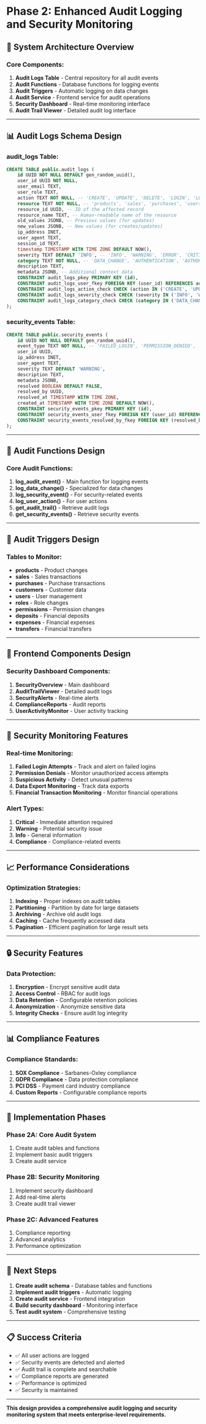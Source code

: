 # Phase 2: Enhanced Audit Logging and Security Monitoring

## 🎯 **System Architecture Overview**

### **Core Components:**

1. **Audit Logs Table** - Central repository for all audit events
2. **Audit Functions** - Database functions for logging events
3. **Audit Triggers** - Automatic logging on data changes
4. **Audit Service** - Frontend service for audit operations
5. **Security Dashboard** - Real-time monitoring interface
6. **Audit Trail Viewer** - Detailed audit log interface

---

## 📊 **Audit Logs Schema Design**

### **audit_logs Table:**
```sql
CREATE TABLE public.audit_logs (
    id UUID NOT NULL DEFAULT gen_random_uuid(),
    user_id UUID NOT NULL,
    user_email TEXT,
    user_role TEXT,
    action TEXT NOT NULL, -- 'CREATE', 'UPDATE', 'DELETE', 'LOGIN', 'LOGOUT', 'VIEW', 'EXPORT'
    resource TEXT NOT NULL, -- 'products', 'sales', 'purchases', 'users', etc.
    resource_id UUID, -- ID of the affected record
    resource_name TEXT, -- Human-readable name of the resource
    old_values JSONB, -- Previous values (for updates)
    new_values JSONB, -- New values (for creates/updates)
    ip_address INET,
    user_agent TEXT,
    session_id TEXT,
    timestamp TIMESTAMP WITH TIME ZONE DEFAULT NOW(),
    severity TEXT DEFAULT 'INFO', -- 'INFO', 'WARNING', 'ERROR', 'CRITICAL'
    category TEXT NOT NULL, -- 'DATA_CHANGE', 'AUTHENTICATION', 'AUTHORIZATION', 'SYSTEM'
    description TEXT,
    metadata JSONB, -- Additional context data
    CONSTRAINT audit_logs_pkey PRIMARY KEY (id),
    CONSTRAINT audit_logs_user_fkey FOREIGN KEY (user_id) REFERENCES auth.users (id) ON DELETE SET NULL,
    CONSTRAINT audit_logs_action_check CHECK (action IN ('CREATE', 'UPDATE', 'DELETE', 'LOGIN', 'LOGOUT', 'VIEW', 'EXPORT', 'IMPORT', 'APPROVE', 'REJECT')),
    CONSTRAINT audit_logs_severity_check CHECK (severity IN ('INFO', 'WARNING', 'ERROR', 'CRITICAL')),
    CONSTRAINT audit_logs_category_check CHECK (category IN ('DATA_CHANGE', 'AUTHENTICATION', 'AUTHORIZATION', 'SYSTEM', 'SECURITY', 'COMPLIANCE'))
);
```

### **security_events Table:**
```sql
CREATE TABLE public.security_events (
    id UUID NOT NULL DEFAULT gen_random_uuid(),
    event_type TEXT NOT NULL, -- 'FAILED_LOGIN', 'PERMISSION_DENIED', 'SUSPICIOUS_ACTIVITY', 'DATA_BREACH_ATTEMPT'
    user_id UUID,
    ip_address INET,
    user_agent TEXT,
    severity TEXT DEFAULT 'WARNING',
    description TEXT,
    metadata JSONB,
    resolved BOOLEAN DEFAULT FALSE,
    resolved_by UUID,
    resolved_at TIMESTAMP WITH TIME ZONE,
    created_at TIMESTAMP WITH TIME ZONE DEFAULT NOW(),
    CONSTRAINT security_events_pkey PRIMARY KEY (id),
    CONSTRAINT security_events_user_fkey FOREIGN KEY (user_id) REFERENCES auth.users (id) ON DELETE SET NULL,
    CONSTRAINT security_events_resolved_by_fkey FOREIGN KEY (resolved_by) REFERENCES auth.users (id) ON DELETE SET NULL
);
```

---

## 🔧 **Audit Functions Design**

### **Core Audit Functions:**

1. **log_audit_event()** - Main function for logging events
2. **log_data_change()** - Specialized for data changes
3. **log_security_event()** - For security-related events
4. **log_user_action()** - For user actions
5. **get_audit_trail()** - Retrieve audit logs
6. **get_security_events()** - Retrieve security events

---

## 🎯 **Audit Triggers Design**

### **Tables to Monitor:**
- **products** - Product changes
- **sales** - Sales transactions
- **purchases** - Purchase transactions
- **customers** - Customer data
- **users** - User management
- **roles** - Role changes
- **permissions** - Permission changes
- **deposits** - Financial deposits
- **expenses** - Financial expenses
- **transfers** - Financial transfers

---

## 📱 **Frontend Components Design**

### **Security Dashboard Components:**
1. **SecurityOverview** - Main dashboard
2. **AuditTrailViewer** - Detailed audit logs
3. **SecurityAlerts** - Real-time alerts
4. **ComplianceReports** - Audit reports
5. **UserActivityMonitor** - User activity tracking

---

## 🚨 **Security Monitoring Features**

### **Real-time Monitoring:**
1. **Failed Login Attempts** - Track and alert on failed logins
2. **Permission Denials** - Monitor unauthorized access attempts
3. **Suspicious Activity** - Detect unusual patterns
4. **Data Export Monitoring** - Track data exports
5. **Financial Transaction Monitoring** - Monitor financial operations

### **Alert Types:**
1. **Critical** - Immediate attention required
2. **Warning** - Potential security issue
3. **Info** - General information
4. **Compliance** - Compliance-related events

---

## 📈 **Performance Considerations**

### **Optimization Strategies:**
1. **Indexing** - Proper indexes on audit tables
2. **Partitioning** - Partition by date for large datasets
3. **Archiving** - Archive old audit logs
4. **Caching** - Cache frequently accessed data
5. **Pagination** - Efficient pagination for large result sets

---

## 🔒 **Security Features**

### **Data Protection:**
1. **Encryption** - Encrypt sensitive audit data
2. **Access Control** - RBAC for audit logs
3. **Data Retention** - Configurable retention policies
4. **Anonymization** - Anonymize sensitive data
5. **Integrity Checks** - Ensure audit log integrity

---

## 📊 **Compliance Features**

### **Compliance Standards:**
1. **SOX Compliance** - Sarbanes-Oxley compliance
2. **GDPR Compliance** - Data protection compliance
3. **PCI DSS** - Payment card industry compliance
4. **Custom Reports** - Configurable compliance reports

---

## 🎯 **Implementation Phases**

### **Phase 2A: Core Audit System**
1. Create audit tables and functions
2. Implement basic audit triggers
3. Create audit service

### **Phase 2B: Security Monitoring**
1. Implement security dashboard
2. Add real-time alerts
3. Create audit trail viewer

### **Phase 2C: Advanced Features**
1. Compliance reporting
2. Advanced analytics
3. Performance optimization

---

## 🚀 **Next Steps**

1. **Create audit schema** - Database tables and functions
2. **Implement audit triggers** - Automatic logging
3. **Create audit service** - Frontend integration
4. **Build security dashboard** - Monitoring interface
5. **Test audit system** - Comprehensive testing

---

## 📋 **Success Criteria**

- ✅ All user actions are logged
- ✅ Security events are detected and alerted
- ✅ Audit trail is complete and searchable
- ✅ Compliance reports are generated
- ✅ Performance is optimized
- ✅ Security is maintained

---

**This design provides a comprehensive audit logging and security monitoring system that meets enterprise-level requirements.**
